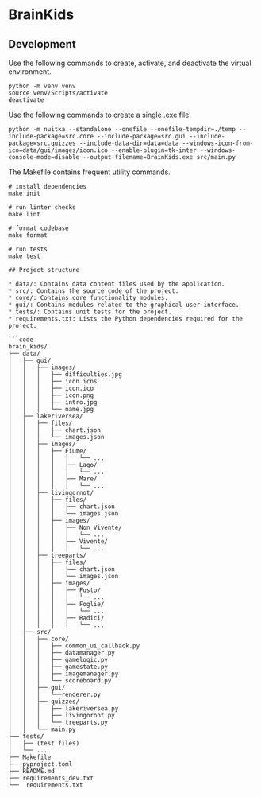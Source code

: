 # BrainKids

## Development

Use the following commands to create, activate, and deactivate the virtual environment.

```shell
python -m venv venv
source venv/Scripts/activate
deactivate
```

Use the following commands to create a single .exe file.

```shell
python -m nuitka --standalone --onefile --onefile-tempdir=./temp --include-package=src.core --include-package=src.gui --include-package=src.quizzes --include-data-dir=data=data --windows-icon-from-ico=data/gui/images/icon.ico --enable-plugin=tk-inter --windows-console-mode=disable --output-filename=BrainKids.exe src/main.py
```

The Makefile contains frequent utility commands.

```shell
# install dependencies
make init

# run linter checks
make lint

# format codebase
make format

# run tests
make test

## Project structure

* data/: Contains data content files used by the application.
* src/: Contains the source code of the project.
* core/: Contains core functionality modules.
* gui/: Contains modules related to the graphical user interface.
* tests/: Contains unit tests for the project.
* requirements.txt: Lists the Python dependencies required for the project.

```code
brain_kids/
├── data/
│   ├── gui/
│   │   ├── images/
│   │   │   ├── difficulties.jpg
│   │   │   ├── icon.icns
│   │   │   ├── icon.ico
│   │   │   ├── icon.png
│   │   │   ├── intro.jpg
│   │   │   └── name.jpg
│   ├── lakeriversea/
│   │   ├── files/
│   │   │   ├── chart.json
│   │   │   └── images.json
│   │   ├── images/
│   │   │   ├── Fiume/
│   │   │   │   │   └── ...
│   │   │   │   ├── Lago/
│   │   │   │   │   └── ...
│   │   │   │   ├── Mare/
│   │   │   │   │   └── ...
│   │   ├── livingornot/
│   │   │   ├── files/
│   │   │   │   ├── chart.json
│   │   │   │   └── images.json
│   │   │   ├── images/
│   │   │   │   ├── Non Vivente/
│   │   │   │   │   └── ...
│   │   │   │   ├── Vivente/
│   │   │   │   │   └── ...
│   │   ├── treeparts/
│   │   │   ├── files/
│   │   │   │   ├── chart.json
│   │   │   │   └── images.json
│   │   │   ├── images/
│   │   │   │   ├── Fusto/
│   │   │   │   │   └── ...
│   │   │   │   ├── Foglie/
│   │   │   │   │   └── ...
│   │   │   │   ├── Radici/
│   │   │   │   │   └── ...
│   ├── src/
│   │   ├── core/
│   │   │   ├── common_ui_callback.py
│   │   │   ├── datamanager.py
│   │   │   ├── gamelogic.py
│   │   │   ├── gamestate.py
│   │   │   ├── imagemanager.py
│   │   │   └── scoreboard.py
│   │   ├── gui/
│   │   │   └──renderer.py
│   │   ├── quizzes/
│   │   │   ├── lakeriversea.py
│   │   │   ├── livingornot.py
│   │   │   └── treeparts.py
│   │   └── main.py
├── tests/
│   ├── (test files)
│   └── ...
├── Makefile
├── pyproject.toml
├── README.md
├── requirements_dev.txt
└──  requirements.txt
```
